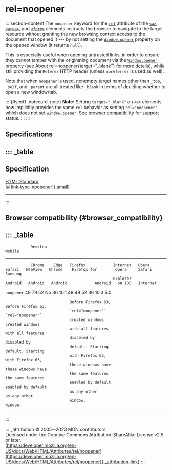 

# rel=noopener



::: section-content
The `noopener` keyword for the [`rel`](../rel) attribute of the
[`<a>`](../../element/a), [`<area>`](../../element/area), and
[`<form>`](../../element/form) elements instructs the browser to
navigate to the target resource without granting the new browsing
context access to the document that opened it --- by not setting the
[`Window.opener`](https://developer.mozilla.org/en-US/docs/Web/API/Window/opener)
property on the opened window (it returns `null`).

This is especially useful when opening untrusted links, in order to
ensure they cannot tamper with the originating document via the
[`Window.opener`](https://developer.mozilla.org/en-US/docs/Web/API/Window/opener)
property (see [About
rel=noopener](https://mathiasbynens.github.io/rel-noopener/){target="_blank"}
for more details), while still providing the `Referer` HTTP header
(unless `noreferrer` is used as well).

Note that when `noopener` is used, nonempty target names other than
`_top`, `_self`, and `_parent` are all treated like `_blank` in terms of
deciding whether to open a new window/tab.

::: {#sect1 .notecard .note}
**Note:** Setting `target="_blank"` on `<a>` elements now implicitly
provides the same `rel` behavior as setting `rel="noopener"` which does
not set `window.opener`. See [browser
compatibility](../../element/a#browser_compatibility) for support
status.
:::
:::

## Specifications

::: _table
  ----------------------------------------------------------------------------------------------------
  Specification
  ----------------------------------------------------------------------------------------------------
  [HTML Standard\
  [\#
  link-type-noopener]{.small}](https://html.spec.whatwg.org/multipage/links.html#link-type-noopener)

  ----------------------------------------------------------------------------------------------------
:::

## Browser compatibility {#browser_compatibility}

::: _table
  -------------------------------------------------------------------------------------------------------------------------------------------------
               Desktop                                                         Mobile                                                    
  ------------ --------- ------ ------------------ ---------- ------- -------- --------- --------- ------------------ --------- -------- ----------
               Chrome    Edge   Firefox            Internet   Opera   Safari   WebView   Chrome    Firefox for        Opera     Safari   Samsung
                                                   Explorer                    Android   Android   Android            Android   on IOS   Internet

  `noopener`   49        79     52                 No         36      10.1     49        49        52                 36        10.3     5.0
                                                                                                                                         
                                Before Firefox 63,                                                 Before Firefox 63,                    
                                `rel="noopener"`                                                   `rel="noopener"`                      
                                created windows                                                    created windows                       
                                with all features                                                  with all features                     
                                disabled by                                                        disabled by                           
                                default. Starting                                                  default. Starting                     
                                with Firefox 63,                                                   with Firefox 63,                      
                                these windows have                                                 these windows have                    
                                the same features                                                  the same features                     
                                enabled by default                                                 enabled by default                    
                                as any other                                                       as any other                          
                                window.                                                            window.                               
  -------------------------------------------------------------------------------------------------------------------------------------------------
:::

::: _attribution
© 2005--2023 MDN contributors.\
Licensed under the Creative Commons Attribution-ShareAlike License v2.5
or later.\
[https://developer.mozilla.org/en-US/docs/Web/HTML/Attributes/rel/noopener](https://developer.mozilla.org/en-US/docs/Web/HTML/Attributes/rel/noopener){._attribution-link}
:::
